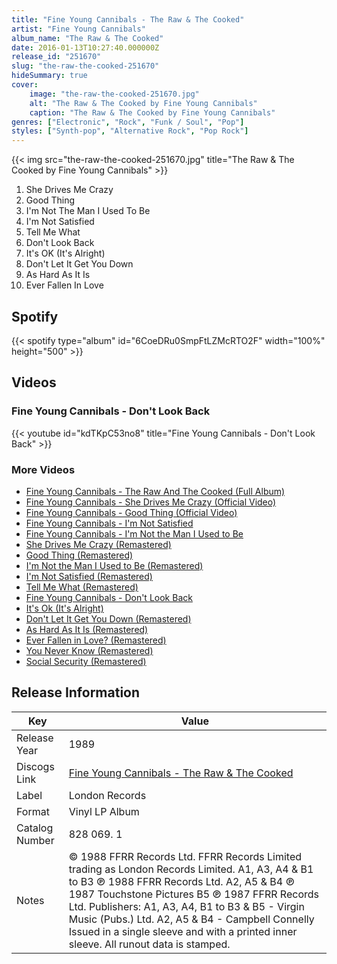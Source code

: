 ```yaml
---
title: "Fine Young Cannibals - The Raw & The Cooked"
artist: "Fine Young Cannibals"
album_name: "The Raw & The Cooked"
date: 2016-01-13T10:27:40.000000Z
release_id: "251670"
slug: "the-raw-the-cooked-251670"
hideSummary: true
cover:
    image: "the-raw-the-cooked-251670.jpg"
    alt: "The Raw & The Cooked by Fine Young Cannibals"
    caption: "The Raw & The Cooked by Fine Young Cannibals"
genres: ["Electronic", "Rock", "Funk / Soul", "Pop"]
styles: ["Synth-pop", "Alternative Rock", "Pop Rock"]
---
```


{{< img src="the-raw-the-cooked-251670.jpg" title="The Raw & The Cooked by Fine Young Cannibals" >}}

<!-- section break -->

1. She Drives Me Crazy
2. Good Thing
3. I'm Not The Man I Used To Be
4. I'm Not Satisfied
5. Tell Me What
6. Don't Look Back
7. It's OK (It's Alright)
8. Don't Let It Get You Down
9. As Hard As It Is
10. Ever Fallen In Love

<!-- section break -->


## Spotify
{{< spotify type="album" id="6CoeDRu0SmpFtLZMcRTO2F" width="100%" height="500" >}}



## Videos
### Fine Young Cannibals - Don't Look Back
{{< youtube id="kdTKpC53no8" title="Fine Young Cannibals - Don't Look Back" >}}<br>

### More Videos

- [Fine Young Cannibals - The Raw And The Cooked (Full Album)](https://www.youtube.com/watch?v=5-5U4U1bdQQ)
- [Fine Young Cannibals - She Drives Me Crazy  (Official Video)](https://www.youtube.com/watch?v=UtvmTu4zAMg)
- [Fine Young Cannibals - Good Thing (Official Video)](https://www.youtube.com/watch?v=We_9MthGzwk)
- [Fine Young Cannibals - I'm Not Satisfied](https://www.youtube.com/watch?v=Dqvy1Kpk6Pc)
- [Fine Young Cannibals - I'm Not the Man I Used to Be](https://www.youtube.com/watch?v=TrBYsPJ0rkA)
- [She Drives Me Crazy (Remastered)](https://www.youtube.com/watch?v=uFLI968mYjE)
- [Good Thing (Remastered)](https://www.youtube.com/watch?v=ytTrfCLniro)
- [I'm Not the Man I Used to Be (Remastered)](https://www.youtube.com/watch?v=BnmDWxqZbKM)
- [I'm Not Satisfied (Remastered)](https://www.youtube.com/watch?v=rAv92AJRpQ4)
- [Tell Me What (Remastered)](https://www.youtube.com/watch?v=CkUSSOnO4NU)
- [Fine Young Cannibals - Don't Look Back](https://www.youtube.com/watch?v=t0VauRGl0f0)
- [It's Ok (It's Alright)](https://www.youtube.com/watch?v=MvmBjzI6KCc)
- [Don't Let It Get You Down (Remastered)](https://www.youtube.com/watch?v=sZgT4I2ALb8)
- [As Hard As It Is (Remastered)](https://www.youtube.com/watch?v=RarYl823bPo)
- [Ever Fallen in Love? (Remastered)](https://www.youtube.com/watch?v=r2l7dvXfjHs)
- [You Never Know (Remastered)](https://www.youtube.com/watch?v=iejcqPeNhls)
- [Social Security (Remastered)](https://www.youtube.com/watch?v=QIUQnClOTm4)


## Release Information
|  Key           | Value                                                |
| ---------------| ---------------------------------------------------- |
| Release Year   | 1989                                   |
| Discogs Link   | [Fine Young Cannibals - The Raw & The Cooked](https://www.discogs.com/release/251670-Fine-Young-Cannibals-The-Raw-The-Cooked) |
| Label          | London Records |
| Format         | Vinyl LP Album |
| Catalog Number | 828 069. 1 |
| Notes | © 1988 FFRR Records Ltd. FFRR Records Limited trading as London Records Limited. A1, A3, A4 & B1 to B3 ℗ 1988 FFRR Records Ltd. A2, A5 & B4 ℗ 1987 Touchstone Pictures B5 ℗ 1987 FFRR Records Ltd.  Publishers: A1, A3, A4, B1 to B3 & B5 - Virgin Music (Pubs.) Ltd. A2, A5 & B4 - Campbell Connelly Issued in a single sleeve and with a printed inner sleeve.  All runout data is stamped. |